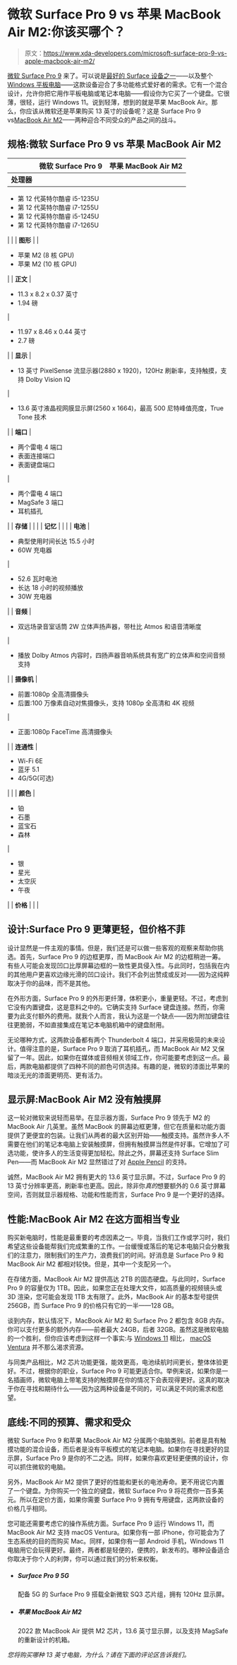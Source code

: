 # 微软 Surface Pro 9 vs 苹果 MacBook Air M2:你该买哪个？

> 原文：<https://www.xda-developers.com/microsoft-surface-pro-9-vs-apple-macbook-air-m2/>

[微软 Surface Pro 9](https://www.xda-developers.com/surface-pro-9/) 来了。可以说是[最好的 Surface 设备之一](https://www.xda-developers.com/best-microsoft-surface-pcs/)——以及整个 [Windows 平板电脑](https://www.xda-developers.com/best-windows-tablets/)——这款设备迎合了多功能格式爱好者的需求。它有一个混合设计，允许你把它用作平板电脑或笔记本电脑——假设你为它买了一个键盘。它很薄，很轻，运行 Windows 11。说到轻薄，想到的就是苹果 MacBook Air。那么，你应该从微软还是苹果购买 13 英寸的设备呢？这是 Surface Pro 9 vs[MacBook Air M2](https://www.xda-developers.com/macbook-air-m2-2022-review/)——两种迎合不同受众的产品之间的战斗。

## 规格:微软 Surface Pro 9 vs 苹果 MacBook Air M2

|  | 微软 Surface Pro 9 | 苹果 MacBook Air M2 |
| --- | --- | --- |
| **处理器** | 

*   第 12 代英特尔酷睿 i5-1235U
*   第 12 代英特尔酷睿 i7-1255U
*   第 12 代英特尔酷睿 i5-1245U
*   第 12 代英特尔酷睿 i7-1265U

 |  |
| **图形** |  | 

*   苹果 M2 (8 核 GPU)
*   苹果 M2 (10 核 GPU)

 |
| **正文** | 

*   11.3 x 8.2 x 0.37 英寸
*   1.94 磅

 | 

*   11.97 x 8.46 x 0.44 英寸
*   2.7 磅

 |
| **显示** | 

*   13 英寸 PixelSense 流显示器(2880 x 1920)，120Hz 刷新率，支持触摸，支持 Dolby Vision IQ

 | 

*   13.6 英寸液晶视网膜显示屏(2560 x 1664)，最高 500 尼特峰值亮度，True Tone 技术

 |
| **端口** | 

*   两个雷电 4 端口
*   表面连接端口
*   表面键盘端口

 | 

*   两个雷电 4 端口
*   MagSafe 3 端口
*   耳机插孔

 |
| **存储** |  |  |
| **记忆** |  |  |
| **电池** | 

*   典型使用时间长达 15.5 小时
*   60W 充电器

 | 

*   52.6 瓦时电池
*   长达 18 小时的视频播放
*   30W 充电器

 |
| **音频** | 

*   双远场录音室话筒 2W 立体声扬声器，带杜比 Atmos 和语音清晰度

 | 

*   播放 Dolby Atmos 内容时，四扬声器音响系统具有宽广的立体声和空间音频支持

 |
| **摄像机** | 

*   前置:1080p 全高清摄像头
*   后置:100 万像素自动对焦摄像头，支持 1080p 全高清和 4K 视频

 | 

*   正面:1080p FaceTime 高清摄像头

 |
| **连通性** | 

*   Wi-Fi 6E
*   蓝牙 5.1
*   4G/5G(可选)

 |  |
| **颜色** | 

*   铂
*   石墨
*   蓝宝石
*   森林

 | 

*   银
*   星光
*   太空灰
*   午夜

 |
| **价格** |  |  |

## 设计:Surface Pro 9 更薄更轻，但价格不菲

设计显然是一件主观的事情。但是，我们还是可以做一些客观的观察来帮助你挑选。首先，Surface Pro 9 的边框更厚，而 MacBook Air M2 的边框稍逊一筹。有些人可能会发现凹口比厚屏幕边框的一致性更具侵入性。与此同时，包括我在内的其他用户更喜欢边缘光滑的凹口设计。我们不会列出赞成或反对——因为这纯粹取决于你的品味，而不是其他。

在外形方面，Surface Pro 9 的外形更纤薄，体积更小，重量更轻。不过，考虑到它没有内置键盘，这是意料之中的。它确实支持 Surface 键盘连接。然而，你需要为此支付额外的费用。就我个人而言，我认为这是一个缺点——因为附加键盘往往更脆弱，不如直接集成在笔记本电脑机箱中的键盘耐用。

无论哪种方式，这两款设备都有两个 Thunderbolt 4 端口，并采用极简的未来设计。值得注意的是，Surface Pro 9 取消了耳机插孔，而 MacBook Air M2 又保留了一年。因此，如果你在媒体或音频相关领域工作，你可能要考虑到这一点。最后，两款电脑都提供了四种不同的颜色可供选择。有趣的是，微软的漆面比苹果的暗淡无光的漆面更明亮、更有活力。

## 显示屏:MacBook Air M2 没有触摸屏

这一轮对微软来说轻而易举。在显示器方面，Surface Pro 9 领先于 M2 的 MacBook Air 几英里。虽然 MacBook 的屏幕边框更薄，但它在质量和功能方面提供了更便宜的包装。让我们从两者的最大区别开始——触摸支持。虽然许多人不需要在他们的笔记本电脑上安装触摸屏，但拥有触摸屏当然是件好事。它增加了可选功能，使许多人的生活变得更加轻松。除此之外，屏幕还支持 Surface Slim Pen——而 MacBook Air M2 显然错过了对 [Apple Pencil](https://www.xda-developers.com/apple-pencil-2-isnt-magic-wand-editorial/) 的支持。

诚然，MacBook Air M2 拥有更大的 13.6 英寸显示屏。不过，Surface Pro 9 的 13 英寸分辨率更高，刷新率也更高。因此，除非你*真的*想要额外的 0.6 英寸屏幕空间，否则就显示器规格、功能和性能而言，Surface Pro 9 是一个更好的选择。

## 性能:MacBook Air M2 在这方面相当专业

购买新电脑时，性能是最重要的考虑因素之一。毕竟，当我们工作或学习时，我们希望这些设备能帮我们完成繁重的工作。一台缓慢或落后的笔记本电脑只会分散我们的注意力，限制我们的生产力，浪费我们的时间。好消息是 Surface Pro 9 和 MacBook Air M2 都相对较快。但是，其中一个支配另一个。

在存储方面，MacBook Air M2 提供高达 2TB 的固态硬盘。与此同时，Surface Pro 9 的容量仅为 1TB。因此，如果您正在处理大文件，如高质量的视频镜头或 3D 渲染，您可能会发现 1TB 太有限了。此外，MacBook Air 的基本型号提供 256GB，而 Surface Pro 9 的价格只有它的一半——128 GB。

谈到内存，默认情况下，MacBook Air M2 和 Surface Pro 2 都包含 8GB 内存。你可以支付更多的额外内存——前者最大 24GB，后者 32GB。虽然这是微软电脑的一个胜利，但你应该考虑到这样一个事实:与 [Windows 11](http://xda-developers.com/windows-11) 相比， [macOS Ventura](http://xda-developers.com/macos-ventura) 并不那么渴求资源。

与同类产品相比，M2 芯片功能更强，能效更高，电池续航时间更长，整体体验更好。不过，根据你的职业，Surface Pro 9 可能更适合你。举例来说，如果你是一名插画师，微软电脑上带笔支持的触摸屏在你的情况下会表现得更好。这真的取决于你在寻找和期待什么——因为这两种设备是不同的，可以满足不同的需求和愿望。

## 底线:不同的预算、需求和受众

微软 Surface Pro 9 和苹果 MacBook Air M2 分属两个电脑类别。前者是具有触摸功能的混合设备，而后者是没有平板模式的笔记本电脑。如果你在寻找更好的显示屏，Surface Pro 9 是你的不二之选。同样，如果你喜欢更轻更便携的设计，你可以抓住微软的电脑。

另外，MacBook Air M2 提供了更好的性能和更长的电池寿命。更不用说它内置了一个键盘。为你购买一个独立的键盘，微软 Surface Pro 9 将花费你一百多美元。所以在定价方面，如果你需要 Surface Pro 9 拥有专用键盘，这两款设备的价格几乎相同。

您可能还需要考虑它的操作系统方面。Surface Pro 9 运行 Windows 11，而 MacBook Air M2 支持 macOS Ventura。如果你有一部 iPhone，你可能会为了生态系统的目的而购买 Mac。同样，如果你有一部 Android 手机，Windows 11 电脑用它会玩得更好。最终，两者都是轻便的，便携的，新发布的。哪种设备适合你取决于你个人的利弊，你可以通过我们的分析来权衡。

*   ##### Surface Pro 9 5G

    配备 5G 的 Surface Pro 9 搭载全新微软 SQ3 芯片组，拥有 120Hz 显示屏。

*   ##### 苹果 MacBook Air M2

    2022 款 MacBook Air 提供 M2 芯片，13.6 英寸显示屏，以及支持 MagSafe 的重新设计的机箱。

*您将购买哪种 13 英寸电脑，为什么？请在下面的评论区告诉我们。*